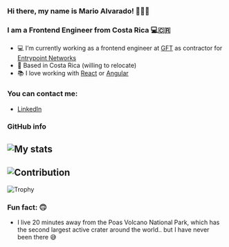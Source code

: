 ### Hi there, my name is Mario Alvarado! 🙋🏻‍♂️

### I am a Frontend Engineer from Costa Rica 💻🇨🇷

- 💻 I’m currently working as a frontend engineer at [GFT](https://www.gft.com/) as contractor for [Entrypoint Networks](https://www.entpnt.com/)
- 📍 Based in Costa Rica (willing to relocate)
- 📚 I love working with [React](https://reactjs.org/) or [Angular](https://angular.io/)


### You can contact me: 
- [LinkedIn](www.linkedin.com/in/mario-alberto-alvarado-angulo-344a99165)


### GitHub info
![My stats](https://github-readme-stats.vercel.app/api?username=mario-alva&count_private=true&show_icons=true&theme=tokyonight)
-----
![Contribution](https://activity-graph.herokuapp.com/graph?username=mario-alva&theme=react-dark&hide_border=true&area=true)
-----
![Trophy](https://github-profile-trophy.vercel.app/?username=mario-alva&theme=tokyonight)


### Fun fact: 🙃

- I live 20 minutes away from the Poas Volcano National Park, which has the second largest active crater around the world.. but I have never been there 😅

